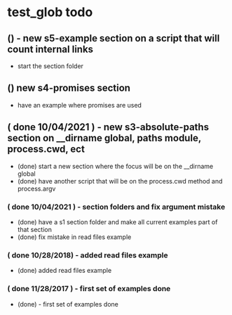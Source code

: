 # test_glob todo

## () - new s5-example section on a script that will count internal links
* start the section folder

## () new s4-promises section
* have an example where promises are used

## ( done 10/04/2021 ) - new s3-absolute-paths section on __dirname global, paths module, process.cwd, ect
* (done) start a new section where the focus will be on the \_\_dirname global
* (done) have another script that will be on the process.cwd method and process.argv

### ( done 10/04/2021 ) - section folders and fix argument mistake
* (done) have a s1 section folder and make all current examples part of that section
* (done) fix mistake in read files example

### ( done 10/28/2018) - added read files example
* (done) added read files example

### ( done 11/28/2017 ) - first set of examples done
* (done) - first set of examples done
